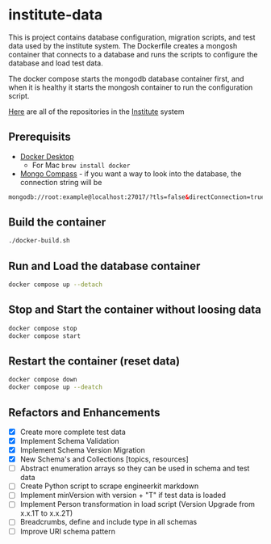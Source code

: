 # institute-data

This is project contains database configuration, migration scripts, and test data used by the institute system. The Dockerfile creates a mongosh container that connects to a database and runs the scripts to configure the database and load test data.

The docker compose starts the mongodb database container first, and when it is healthy it starts the mongosh container to run the configuration script.

[Here](https://github.com/orgs/agile-learning-institute/repositories?q=institute&type=all&sort=name) are all of the repositories in the [Institute](https://github.com/agile-learning-institute/institute/tree/main) system

## Prerequisits

- [Docker Desktop](https://www.docker.com/products/docker-desktop/)
  - For Mac ```brew install docker```
- [Mongo Compass](https://www.mongodb.com/try/download/compass) - if you want a way to look into the database, the connection string will be

```html
mongodb://root:example@localhost:27017/?tls=false&directConnection=true
```

## Build the container

```bash
./docker-build.sh
```

## Run and Load the database container

```bash
docker compose up --detach
```

## Stop and Start the container without loosing data

```bash
docker compose stop
docker compose start
```

## Restart the container (reset data)

```bash
docker compose down
docker compose up --deatch
```

## Refactors and Enhancements

- [x] Create more complete test data
- [x] Implement Schema Validation
- [x] Implement Schema Version Migration
- [x] New Schema's and Collections [topics, resources]
- [ ] Abstract enumeration arrays so they can be used in schema and test data
- [ ] Create Python script to scrape engineerkit markdown
- [ ] Implement minVersion with version + "T" if test data is loaded
- [ ] Implement Person transformation in load script (Version Upgrade from x.x.1T to x.x.2T)
- [ ] Breadcrumbs, define and include type in all schemas
- [ ] Improve URI schema pattern
